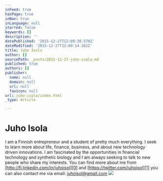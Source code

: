 ```yaml
---
inFeed: true
hasPage: true
inNav: true
inLanguage: null
starred: false
keywords: []
description: ''
datePublished: '2015-12-27T12:09:30.570Z'
dateModified: '2015-12-27T12:09:14.281Z'
title: Juho Isola
author: []
sourcePath: _posts/2015-12-27-juho-isola.md
published: true
authors: []
publisher:
  name: null
  domain: null
  url: null
  favicon: null
url: juho-isola/index.html
_type: Article

---
```

# Juho Isola

I am a Finnish entrepreneur and a student of pretty much everything. I seek to learn more about life, finance, business, and about new technology driven innovations. I am fascinated by the opportunities in financial technology and synthetic biology and I am always seeking to talk to new people who share my interests. You can find more about me from [http://fi.linkedin.com/in/juhoisol][0] and [https://twitter.com/juhoisol][1] you can also contact me via email: juhoisol@gmail.com
![](https://the-grid-user-content.s3-us-west-2.amazonaws.com/e439132a-ddd0-44f7-82a0-dccb80a4b047.jpg)

[0]: http://fi.linkedin.com/in/juhoisol
[1]: https://twitter.com/juhoisol